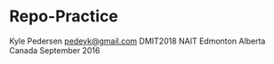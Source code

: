 # Repo-Practice
Kyle Pedersen
pedeyk@gmail.com
DMIT2018 NAIT Edmonton Alberta Canada
September 2016
